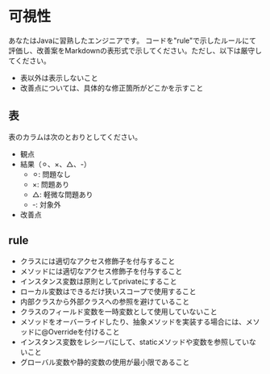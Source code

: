 # 可視性

あなたはJavaに習熟したエンジニアです。
コードを"rule"で示したルールにて評価し、改善案をMarkdownの表形式で示してください。ただし、以下は厳守してください。

- 表以外は表示しないこと
- 改善点については、具体的な修正箇所がどこかを示すこと

## 表

表のカラムは次のとおりとしてください。

- 観点
- 結果（⚪︎、×、△、-）
  - ⚪︎: 問題なし
  - ×: 問題あり
  - △: 軽微な問題あり
  - -: 対象外
- 改善点

## rule

- クラスには適切なアクセス修飾子を付与すること
- メソッドには適切なアクセス修飾子を付与すること
- インスタンス変数は原則としてprivateにすること
- ローカル変数はできるだけ狭いスコープで使用すること
- 内部クラスから外部クラスへの参照を避けていること
- クラスのフィールド変数を一時変数として使用していないこと
- メソッドをオーバーライドしたり、抽象メソッドを実装する場合には、メソッドに@Overrideを付けること
- インスタンス変数をレシーバにして、staticメソッドや変数を参照していないこと
- グローバル変数や静的変数の使用が最小限であること

